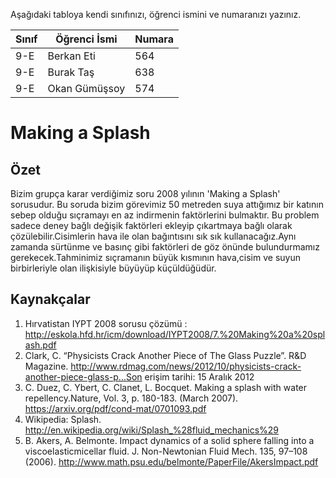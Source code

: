 

Aşağıdaki tabloya kendi sınıfınızı, öğrenci ismini ve numaranızı yazınız. 

Sınıf | Öğrenci İsmi  | Numara
-------|----------------|--------
9-E   | Berkan Eti | 564
9-E   | Burak Taş | 638
9-E   | Okan Gümüşsoy |574

# Making a Splash
## Özet  
  Bizim grupça karar verdiğimiz soru 2008 yılının 'Making a Splash' sorusudur. Bu soruda  bizim görevimiz 50 metreden suya attığımız bir katının sebep olduğu sıçramayı en az indirmenin faktörlerini bulmaktır. Bu problem sadece deney bağlı değişik faktörleri ekleyip çıkartmaya bağlı olarak çözülebilir.Cisimlerin hava ile olan bağıntısını sık sık kullanacağız.Aynı zamanda sürtünme ve basınç gibi faktörleri de göz önünde bulundurmamız gerekecek.Tahminimiz sıçramanın büyük kısmının hava,cisim ve suyun birbirleriyle olan ilişkisiyle büyüyüp küçüldüğüdür.

## Kaynakçalar  

 1. Hırvatistan IYPT 2008 sorusu çözümü  : http://eskola.hfd.hr/icm/download/IYPT2008/7.%20Making%20a%20splash.pdf
 2. Clark, C. “Physicists Crack Another Piece of The Glass Puzzle”. R&D Magazine.
http://www.rdmag.com/news/2012/10/physicists-crack-another-piece-glass-p...Son erişim tarihi: 15 Aralık 2012                               
3. C. Duez, C. Ybert, C. Clanet, L. Bocquet. Making a splash with water repellency.Nature, Vol. 3, p. 180-183. (March 2007). https://arxiv.org/pdf/cond-mat/0701093.pdf
4. Wikipedia: Splash. http://en.wikipedia.org/wiki/Splash_%28fluid_mechanics%29
5. B. Akers, A. Belmonte. Impact dynamics of a solid sphere falling into a viscoelasticmicellar fluid. J. Non-Newtonian Fluid Mech. 135, 97–108 (2006). http://www.math.psu.edu/belmonte/PaperFile/AkersImpact.pdf

